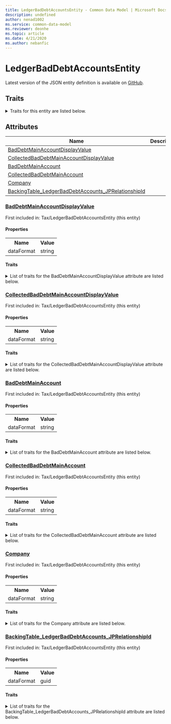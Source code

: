 ```yaml
---
title: LedgerBadDebtAccountsEntity - Common Data Model | Microsoft Docs
description: undefined
author: nenad1002
ms.service: common-data-model
ms.reviewer: deonhe
ms.topic: article
ms.date: 4/21/2020
ms.author: nebanfic
---
```


# LedgerBadDebtAccountsEntity

  
 Latest version of the JSON entity definition is available on <a href="https://github.com/Microsoft/CDM/tree/master/schemaDocuments/core/operationsCommon/Entities/Finance/Tax/LedgerBadDebtAccountsEntity.cdm.json" target="_blank">GitHub</a>.  

## Traits

<details>
<summary>Traits for this entity are listed below.  
</summary>

**is.CDM.entityVersion**  
  <table><tr><th>Parameter</th><th>Value</th><th>Data type</th><th>Explanation</th></tr><tr><td>versionNumber</td><td>"1.0.0"</td><td>string</td><td>semantic version number of the entity</td></tr></table>

**is.application.releaseVersion**  
  <table><tr><th>Parameter</th><th>Value</th><th>Data type</th><th>Explanation</th></tr><tr><td>releaseVersion</td><td>"10.0.13.0"</td><td>string</td><td>semantic version number of the application introducing this entity</td></tr></table>

</details>

## Attributes

|Name|Description|First Included in Instance|
|---|---|---|
|[BadDebtMainAccountDisplayValue](#BadDebtMainAccountDisplayValue)||<a href="LedgerBadDebtAccountsEntity.md" target="_blank">Tax/LedgerBadDebtAccountsEntity</a>|
|[CollectedBadDebtMainAccountDisplayValue](#CollectedBadDebtMainAccountDisplayValue)||<a href="LedgerBadDebtAccountsEntity.md" target="_blank">Tax/LedgerBadDebtAccountsEntity</a>|
|[BadDebtMainAccount](#BadDebtMainAccount)||<a href="LedgerBadDebtAccountsEntity.md" target="_blank">Tax/LedgerBadDebtAccountsEntity</a>|
|[CollectedBadDebtMainAccount](#CollectedBadDebtMainAccount)||<a href="LedgerBadDebtAccountsEntity.md" target="_blank">Tax/LedgerBadDebtAccountsEntity</a>|
|[Company](#Company)||<a href="LedgerBadDebtAccountsEntity.md" target="_blank">Tax/LedgerBadDebtAccountsEntity</a>|
|[BackingTable_LedgerBadDebtAccounts_JPRelationshipId](#BackingTable_LedgerBadDebtAccounts_JPRelationshipId)||<a href="LedgerBadDebtAccountsEntity.md" target="_blank">Tax/LedgerBadDebtAccountsEntity</a>|

### <a href=#BadDebtMainAccountDisplayValue name="BadDebtMainAccountDisplayValue">BadDebtMainAccountDisplayValue</a>

First included in: Tax/LedgerBadDebtAccountsEntity (this entity)  

#### Properties

<table><tr><th>Name</th><th>Value</th></tr><tr><td>dataFormat</td><td>string</td></tr></table>

#### Traits

<details>
<summary>List of traits for the BadDebtMainAccountDisplayValue attribute are listed below.</summary>

**is.dataFormat.character**  
**is.dataFormat.big**  
**is.dataFormat.array**  
**is.dataFormat.character**  
**is.dataFormat.array**  
</details>

### <a href=#CollectedBadDebtMainAccountDisplayValue name="CollectedBadDebtMainAccountDisplayValue">CollectedBadDebtMainAccountDisplayValue</a>

First included in: Tax/LedgerBadDebtAccountsEntity (this entity)  

#### Properties

<table><tr><th>Name</th><th>Value</th></tr><tr><td>dataFormat</td><td>string</td></tr></table>

#### Traits

<details>
<summary>List of traits for the CollectedBadDebtMainAccountDisplayValue attribute are listed below.</summary>

**is.dataFormat.character**  
**is.dataFormat.big**  
**is.dataFormat.array**  
**is.dataFormat.character**  
**is.dataFormat.array**  
</details>

### <a href=#BadDebtMainAccount name="BadDebtMainAccount">BadDebtMainAccount</a>

First included in: Tax/LedgerBadDebtAccountsEntity (this entity)  

#### Properties

<table><tr><th>Name</th><th>Value</th></tr><tr><td>dataFormat</td><td>string</td></tr></table>

#### Traits

<details>
<summary>List of traits for the BadDebtMainAccount attribute are listed below.</summary>

**is.dataFormat.character**  
**is.dataFormat.big**  
**is.dataFormat.array**  
**is.dataFormat.character**  
**is.dataFormat.array**  
</details>

### <a href=#CollectedBadDebtMainAccount name="CollectedBadDebtMainAccount">CollectedBadDebtMainAccount</a>

First included in: Tax/LedgerBadDebtAccountsEntity (this entity)  

#### Properties

<table><tr><th>Name</th><th>Value</th></tr><tr><td>dataFormat</td><td>string</td></tr></table>

#### Traits

<details>
<summary>List of traits for the CollectedBadDebtMainAccount attribute are listed below.</summary>

**is.dataFormat.character**  
**is.dataFormat.big**  
**is.dataFormat.array**  
**is.dataFormat.character**  
**is.dataFormat.array**  
</details>

### <a href=#Company name="Company">Company</a>

First included in: Tax/LedgerBadDebtAccountsEntity (this entity)  

#### Properties

<table><tr><th>Name</th><th>Value</th></tr><tr><td>dataFormat</td><td>string</td></tr></table>

#### Traits

<details>
<summary>List of traits for the Company attribute are listed below.</summary>

**is.dataFormat.character**  
**is.dataFormat.big**  
**is.dataFormat.array**  
**is.dataFormat.character**  
**is.dataFormat.array**  
</details>

### <a href=#BackingTable_LedgerBadDebtAccounts_JPRelationshipId name="BackingTable_LedgerBadDebtAccounts_JPRelationshipId">BackingTable_LedgerBadDebtAccounts_JPRelationshipId</a>

First included in: Tax/LedgerBadDebtAccountsEntity (this entity)  

#### Properties

<table><tr><th>Name</th><th>Value</th></tr><tr><td>dataFormat</td><td>guid</td></tr></table>

#### Traits

<details>
<summary>List of traits for the BackingTable_LedgerBadDebtAccounts_JPRelationshipId attribute are listed below.</summary>

**is.dataFormat.character**  
**is.dataFormat.big**  
**is.dataFormat.array**  
**is.dataFormat.guid**  
**means.identity.entityId**  
**is.linkedEntity.identifier**  
Marks the attribute(s) that hold foreign key references to a linked (used as an attribute) entity. This attribute is added to the resolved entity to enumerate the referenced entities.  <table><tr><th>Parameter</th><th>Value</th><th>Data type</th><th>Explanation</th></tr><tr><td>entityReferences</td><td><table><tr><th>entityReference</th><th>attributeReference</th></tr><tr><td><a href="../../../Tables/Finance/Ledger/Reference/LedgerBadDebtAccounts_JP.md" target="_blank">/core/operationsCommon/Tables/Finance/Ledger/Reference/LedgerBadDebtAccounts_JP.cdm.json/LedgerBadDebtAccounts_JP</a></td><td><a href="../../../Tables/Finance/Ledger/Reference/LedgerBadDebtAccounts_JP.md#RecId" target="_blank">RecId</a></td></tr></table></td><td>entity</td><td>a reference to the constant entity holding the list of entity references</td></tr></table>

**is.dataFormat.guid**  
**is.dataFormat.character**  
**is.dataFormat.array**  
</details>
